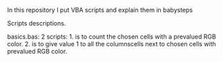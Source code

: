 In this repository I put VBA scripts and explain them in babysteps

Scripts descriptions.

basics.bas:
    2 scripts: 
        1. is to count the chosen cells with a prevalued RGB color.
        2. is to give value 1 to all the columnscells next to chosen cells with prevalued RGB color.